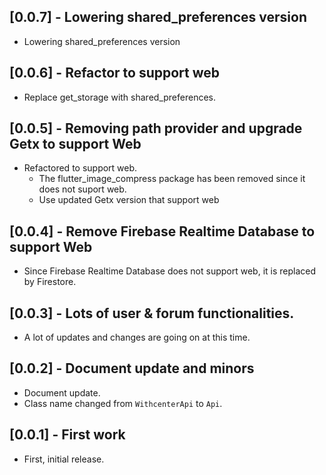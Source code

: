 ## [0.0.7] - Lowering shared_preferences version

- Lowering shared_preferences version

## [0.0.6] - Refactor to support web

- Replace get_storage with shared_preferences.

## [0.0.5] - Removing path provider and upgrade Getx to support Web

- Refactored to support web.
  - The flutter_image_compress package has been removed since it does not suport web.
  - Use updated Getx version that support web

## [0.0.4] - Remove Firebase Realtime Database to support Web

- Since Firebase Realtime Database does not support web, it is replaced by Firestore.

## [0.0.3] - Lots of user & forum functionalities.

- A lot of updates and changes are going on at this time.

## [0.0.2] - Document update and minors

- Document update.
- Class name changed from `WithcenterApi` to `Api`.

## [0.0.1] - First work

- First, initial release.
